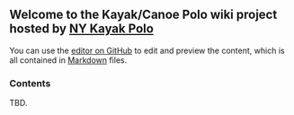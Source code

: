 ## Welcome to the Kayak/Canoe Polo wiki project hosted by [NY Kayak Polo](https://www.nykayakpolo.org/)

You can use the [editor on GitHub](https://github.com/nykp/wiki/edit/gh-pages/index.md) to edit and preview the content, which is all contained in [Markdown](https://docs.github.com/en/github/writing-on-github/getting-started-with-writing-and-formatting-on-github/basic-writing-and-formatting-syntax) files.

### Contents

TBD.
